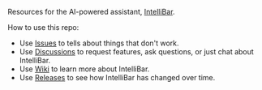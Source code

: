 Resources for the AI-powered assistant, [IntelliBar](https://intellibar.app/).

How to use this repo:

- Use [Issues](https://github.com/intellibar/main/issues) to tells about things that don't work.
- Use [Discussions](https://github.com/intellibar/main/discussions) to request features, ask questions, or just chat about IntelliBar.  
- Use [Wiki](https://github.com/intellibar/main/wiki) to learn more about IntelliBar.
- Use [Releases](https://github.com/intellibar/main/releases) to see how IntelliBar has changed over time.
